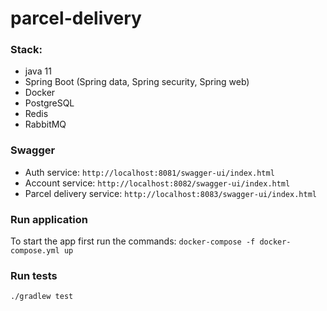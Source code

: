 # parcel-delivery

### Stack:

- java 11
- Spring Boot (Spring data, Spring security, Spring web)
- Docker
- PostgreSQL
- Redis
- RabbitMQ

### Swagger

- Auth service:
  ```http://localhost:8081/swagger-ui/index.html```
- Account service:
  ```http://localhost:8082/swagger-ui/index.html```
- Parcel delivery service:
  ```http://localhost:8083/swagger-ui/index.html```

### Run application

To start the app first run the commands:
```docker-compose -f docker-compose.yml up```

### Run tests

```./gradlew test```
